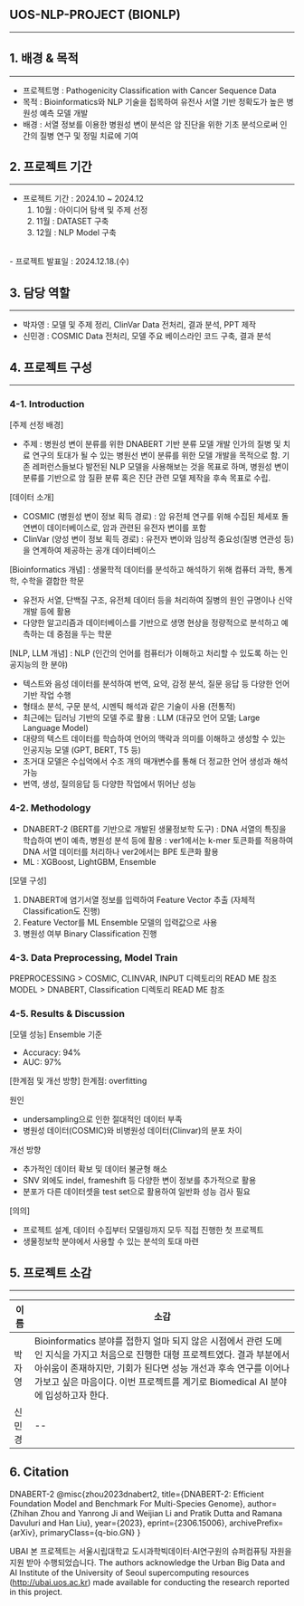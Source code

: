 ## UOS-NLP-PROJECT (BIONLP)

---

## 1. 배경 & 목적


---

- 프로젝트명 : Pathogenicity Classification with Cancer Sequence Data
- 목적 : Bioinformatics와 NLP 기술을 접목하여 유전사 서열 기반 정확도가 높은 병원성 예측 모델 개발
- 배경 : 서열 정보를 이용한 병원성 변이 분석은 암 진단을 위한 기초 분석으로써 인간의 질병 연구 및 정밀 치료에 기여

## 2. 프로젝트 기간

---

- 프로젝트 기간 : 2024.10 ~ 2024.12
  1. 10월 : 아이디어 탐색 및 주제 선정
  2. 11월 : DATASET 구축
  3. 12월 : NLP Model 구축
<br>
- 프로젝트 발표일 : 2024.12.18.(수)



## 3. 담당 역할

---

- 박자영 : 모델 및 주제 정리, ClinVar Data 전처리, 결과 분석, PPT 제작
- 신민경 : COSMIC Data 전처리, 모델 주요 베이스라인 코드 구축, 결과 분석


## 4. 프로젝트 구성

---

### 4-1. Introduction
[주제 선정 배경]
- 주제 : 병원성 변이 분류를 위한 DNABERT 기반 분류 모델 개발
인가의 질병 및 치료 연구의 토대가 될 수 있는 병원선 변이 분류를 위한 모델 개발을 목적으로 함.
기존 레퍼런스들보다 발전된 NLP 모델을 사용해보는 것을 목표로 하며, 병원성 변이 분류를 기반으로 암 질환 분류 혹은 진단 관련 모델 제작을 후속 목표로 수립.
  
[데이터 소개]
- COSMIC (병원성 변이 정보 획득 경로)
  : 암 유전체 연구를 위해 수집된 체세포 돌연변이 데이터베이스로, 암과 관련된 유전자 변이를 포함
- ClinVar (양성 변이 정보 획득 경로)
  : 유전자 변이와 임상적 중요성(질병 연관성 등)을 연계하여 제공하는 공개 데이터베이스

[Bioinformatics 개념]
: 생물학적 데이터를 분석하고 해석하기 위해 컴퓨터 과학, 통계학, 수학을 결합한 학문
- 유전자 서열, 단백질 구조, 유전체 데이터 등을 처리하여 질병의 원인 규명이나 신약 개발 등에 활용
- 다양한 알고리즘과 데이터베이스를 기반으로 생명 현상을 정량적으로 분석하고 예측하는 데 중점을 두는 학문

[NLP, LLM 개념]
: NLP (인간의 언어를 컴퓨터가 이해하고 처리할 수 있도록 하는 인공지능의 한 분야)
  - 텍스트와 음성 데이터를 분석하여 번역, 요약, 감정 분석, 질문 응답 등 다양한 언어 기반 작업 수행
  - 형태소 분석, 구문 분석, 시멘틱 해석과 같은 기술이 사용 (전통적)
  - 최근에는 딥러닝 기반의 모델 주로 활용
: LLM (대규모 언어 모델; Large Language Model)
  - 대량의 텍스트 데이터를 학습하여 언어의 맥락과 의미를 이해하고 생성할 수 있는 인공지능 모델 (GPT, BERT, T5 등)
  - 초거대 모델은 수십억에서 수조 개의 매개변수를 통해 더 정교한 언어 생성과 해석 가능
  - 번역, 생성, 질의응답 등 다양한 작업에서 뛰어난 성능


### 4-2. Methodology
- DNABERT-2 (BERT를 기반으로 개발된 생물정보학 도구)
  : DNA 서열의 특징을 학습하여 변이 예측, 병원성 분석 등에 활용
  : ver1에서는 k-mer 토큰화를 적용하여 DNA 서열 데이터를 처리하나 ver2에서는 BPE 토큰화 활용
- ML : XGBoost, LightGBM, Ensemble

[모델 구성]
1. DNABERT에 염기서열 정보를 입력하여 Feature Vector 추출 (자체적 Classification도 진행)
2. Feature Vector를 ML Ensemble 모델의 입력값으로 사용
3. 병원성 여부 Binary Classification 진행

### 4-3. Data Preprocessing, Model Train
PREPROCESSING > COSMIC, CLINVAR, INPUT 디렉토리의 READ ME 참조
MODEL > DNABERT, Classification 디렉토리 READ ME 참조

### 4-5. Results & Discussion
[모델 성능]
Ensemble 기준
- Accuracy: 94%
- AUC: 97%

[한계점 및 개선 방향]
한계점: overfitting

원인
- undersampling으로 인한 절대적인 데이터 부족
- 병원성 데이터(COSMIC)와 비병원성 데이터(Clinvar)의 분포 차이

개선 방향
- 추가적인 데이터 확보 및 데이터 불균형 해소
- SNV 외에도 indel, frameshift 등 다양한 변이 정보를 추가적으로 활용
- 분포가 다른 데이터셋을 test set으로 활용하여 일반화 성능 검사 필요

[의의]
- 프로젝트 설계, 데이터 수집부터 모델링까지 모두 직접 진행한 첫 프로젝트
- 생물정보학 분야에서 사용할 수 있는 분석의 토대 마련


## 5. 프로젝트 소감

---


| 이름 | 소감 |
| --- | --- | 
| 박자영 | Bioinformatics 분야를 접한지 얼마 되지 않은 시점에서 관련 도메인 지식을 가지고 처음으로 진행한 대형 프로젝트였다. 결과 부분에서 아쉬움이 존재하지만, 기회가 된다면 성능 개선과 후속 연구를 이어나가보고 싶은 마음이다. 이번 프로젝트를 계기로 Biomedical AI 분야에 입성하고자 한다.|
| 신민경 | -- |

## 6. Citation
DNABERT-2
    @misc{zhou2023dnabert2,
      title={DNABERT-2: Efficient Foundation Model and Benchmark For Multi-Species Genome}, 
      author={Zhihan Zhou and Yanrong Ji and Weijian Li and Pratik Dutta and Ramana Davuluri and Han Liu},
      year={2023},
      eprint={2306.15006},
      archivePrefix={arXiv},
      primaryClass={q-bio.GN}
    }

UBAI
    본 프로젝트는 서울시립대학교 도시과학빅데이터·AI연구원의 슈퍼컴퓨팅 자원을 지원 받아 수행되었습니다.
    The authors acknowledge the Urban Big Data and AI Institute of the University of Seoul supercomputing resources (http://ubai.uos.ac.kr) made available for conducting the research reported in this project.
